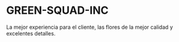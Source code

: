 # GREEN-SQUAD-INC
La mejor experiencia para el cliente, las flores de la mejor calidad y excelentes detalles.
